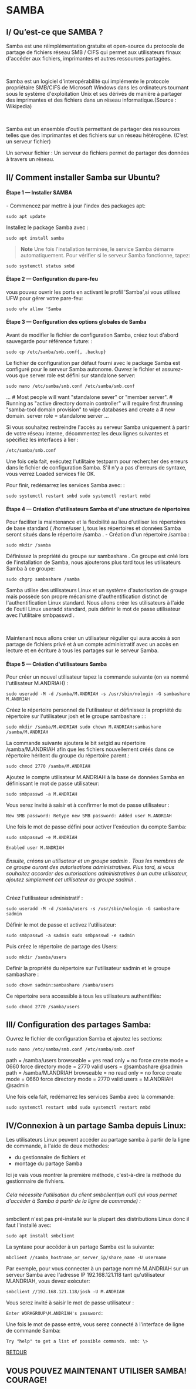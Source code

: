 # SAMBA

## I/ Qu’est-ce que SAMBA ? <br>
<p>
Samba est une réimplémentation gratuite et open-source du protocole de partage de 
fichiers réseau SMB / CIFS qui permet aux utilisateurs finaux d'accéder aux fichiers, imprimantes et autres ressources partagées.
</p> 

<br>
<p>
Samba est un logiciel d'interopérabilité qui implémente le protocole propriétaire SMB/CIFS de Microsoft Windows dans les ordinateurs tournant sous le système d'exploitation Unix et ses dérivés de
manière à partager des imprimantes et des fichiers dans un réseau informatique.(Source : Wikipedia)
</p>
<br>

<p>
Samba est un ensemble d'outils permettant de partager des ressources telles que des imprimantes
et des fichiers sur un réseau hétérogène. (C’est un serveur fichier)

Un serveur fichier : Un serveur de fichiers permet de partager des données à travers un réseau.
</p>

## II/ Comment installer Samba sur Ubuntu?

<h4> Étape 1 —  Installer SAMBA </h4>
      - Commencez par mettre à jour l'index des packages apt:
       
    sudo apt update
    

  Installez le package Samba avec :
  
    sudo apt install samba
    
> **Note** Une fois l'installation terminée, le service Samba démarre automatiquement. Pour vérifier si le serveur Samba fonctionne, tapez:
       
    sudo systemctl status smbd
    

 <h4> Étape 2 — Configuration du pare-feu </h4>
      vous pouvez ouvrir les ports en activant le profil 'Samba',si vous utilisez UFW pour gérer votre pare-feu:
       
    sudo ufw allow 'Samba
    

<h4> Étape 3 — Configuration des options globales de Samba </h4>
  Avant de modifier le fichier de configuration Samba, créez tout d'abord sauvegarde pour référence future: :
  
    sudo cp /etc/samba/smb.conf{, .backup}
    
Le fichier de configuration par défaut fourni avec le package Samba est configuré pour le serveur Samba autonome. 
Ouvrez le fichier et assurez-vous que server role est défini sur standalone server:
       
    sudo nano /etc/samba/smb.conf /etc/samba/smb.conf
 
... # Most people will want "standalone sever" or "member server". # Running as "active directory domain controller" will require first
#running "samba-tool domain provision" to wipe databases and create a # new domain. server role = standalone server ... 
    
  Si vous souhaitez restreindre l'accès au serveur Samba uniquement à partir de votre réseau interne,
 décommentez les deux lignes suivantes et spécifiez les interfaces à lier :
       
    /etc/samba/smb.conf
    
Une fois cela fait, exécutez l'utilitaire testparm pour rechercher des erreurs dans le fichier de configuration Samba.
S'il n'y a pas d'erreurs de syntaxe, vous verrez Loaded services file OK.    

  Pour finir,  redémarrez les services Samba avec: :
  
    sudo systemctl restart smbd sudo systemctl restart nmbd
    
<h4> Étape 4 — Création d'utilisateurs Samba et d'une structure de répertoires </h4>
  Pour faciliter la maintenance et la flexibilité au lieu d'utiliser les répertoires de base standard ( /home/user ), tous les répertoires et données Samba seront situés dans le répertoire /samba .
  - Création d'un répertoire /samba :
  
    sudo mkdir /samba
    
Définissez la propriété du groupe sur sambashare . Ce groupe est créé lors de l'installation de Samba, nous ajouterons plus tard tous les utilisateurs Samba à ce groupe:
       
    sudo chgrp sambashare /samba
 
<p>Samba utilise des utilisateurs Linux et un système d'autorisation de groupe mais possède son propre mécanisme d'authentification distinct de l'authentification Linux standard.
Nous allons créer les utilisateurs à l'aide de l'outil Linux useradd standard, puis définir le mot de passe utilisateur avec l'utilitaire smbpasswd . </p> 
<br>
<p>Maintenant  nous allons créer un utilisateur régulier qui aura accès à son partage de fichiers privé et à un compte administratif avec un accès en lecture et 
en écriture à tous les partages sur le serveur Samba.</p>

<h4> Étape 5 — Création d'utilisateurs Samba </h4>
  Pour créer un nouvel utilisateur tapez la commande suivante (on va nommé l'utilisateur M.ANDRIAH) :
  
    sudo useradd -M -d /samba/M.ANDRIAH -s /usr/sbin/nologin -G sambashare M.ANDRIAH
    

 Créez le répertoire personnel de l'utilisateur et définissez la propriété du répertoire sur l'utilisateur josh et le groupe sambashare : :
       
    sudo mkdir /samba/M.ANDRIAH sudo chown M.ANDRIAH:sambashare /samba/M.ANDRIAH
    
    
 La commande suivante ajoutera le bit setgid au répertoire /samba/M.ANDRIAH afin que les fichiers nouvellement créés dans ce répertoire héritent du groupe du répertoire parent.:
       
    sudo chmod 2770 /samba/M.ANDRIAH
 
Ajoutez le compte utilisateur M.ANDRIAH à la base de données Samba en définissant le mot de passe utilisateur:
  
    sudo smbpasswd -a M.ANDRIAH
    
 Vous serez invité à saisir et à confirmer le mot de passe utilisateur :
  
    New SMB password: Retype new SMB password: Added user M.ANDRIAH
    

 Une fois le mot de passe défini pour activer l'exécution du compte Samba:
       
    sudo smbpasswd -e M.ANDRIAH

    Enabled user M.ANDRIAH
    
    
 ###### Ensuite, créons un utilisateur et un groupe sadmin . Tous les membres de ce groupe auront des autorisations administratives. Plus tard, si vous souhaitez accorder des autorisations administratives à un autre utilisateur, ajoutez simplement cet utilisateur au groupe sadmin .
  Créez l'utilisateur administratif :
  
    sudo useradd -M -d /samba/users -s /usr/sbin/nologin -G sambashare sadmin
 
Définir le mot de passe et activez l'utilisateur:
   
    sudo smbpasswd -a sadmin sudo smbpasswd -e sadmin
    
 Puis créez le répertoire de partage des Users:
  
    sudo mkdir /samba/users
    
 Definir la propriété du répertoire sur l'utilisateur sadmin et le groupe sambashare :
  
    sudo chown sadmin:sambashare /samba/users
    

 Ce répertoire sera accessible à tous les utilisateurs authentifiés:
       
    sudo chmod 2770 /samba/users
  
## III/ Configuration des partages Samba:

 Ouvrez le fichier de configuration Samba et ajoutez les sections:
       
    sudo nano /etc/samba/smb.conf /etc/samba/smb.conf

path = /samba/users browseable = yes read only = no force create mode = 0660 force directory mode = 2770 valid users = @sambashare @sadmin path = /samba/M.ANDRIAH browseable = no read only = no force create mode = 0660 force directory mode = 2770 valid users = M.ANDRIAH  @sadmin


    

  Une fois cela fait, redémarrez les services Samba avec la commande:
  
    sudo systemctl restart smbd sudo systemctl restart nmbd
    
## IV/Connexion à un partage Samba depuis Linux:

 Les utilisateurs Linux peuvent accéder au partage samba à partir de la ligne de commande, à l'aide de deux methodes:
  - du gestionnaire de fichiers et 
  - montage du partage Samba
  
Ici je vais vous montrer la première méthode, c'est-à-dire la méthode du gestionnaire de fivhiers.
  
 ###### Cela nécessite l'utilisation du client smbclient(un outil qui vous permet d'accéder à Samba à partir de la ligne de commande) :
 smbclient n'est pas pré-installé sur la plupart des distributions Linux donc il faut l'installé avec:
 
    sudo apt install smbclient
 
La syntaxe pour accéder à un partage Samba est la suivante:
   
    mbclient //samba_hostname_or_server_ip/share_name -U username
    
 Par exemple, pour vous connecter à un partage nommé M.ANDRIAH sur un serveur Samba avec l'adresse IP 192.168.121.118 tant qu'utilisateur M.ANDRIAH, vous devez exécuter:
  
    smbclient //192.168.121.118/josh -U M.ANDRIAH
    
 Vous serez invité à saisir le mot de passe utilisateur :
  
    Enter WORKGROUP\M.ANDRIAH's password:
    

 Une fois le mot de passe entré, vous serez connecté à l'interface de ligne de commande Samba:
       
    Try "help" to get a list of possible commands. smb: \>
    
  <a href="https://github.com/Mitsanta12/SYS_1"> RETOUR </a>
    
 ## VOUS POUVEZ MAINTENANT UTILISER SAMBA! COURAGE! 
